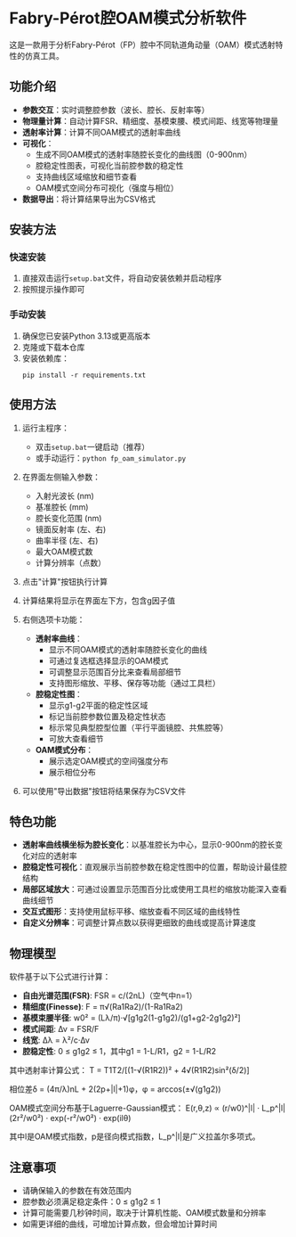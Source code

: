 # Fabry-Pérot腔OAM模式分析软件

这是一款用于分析Fabry-Pérot（FP）腔中不同轨道角动量（OAM）模式透射特性的仿真工具。

## 功能介绍

- **参数交互**：实时调整腔参数（波长、腔长、反射率等）
- **物理量计算**：自动计算FSR、精细度、基模束腰、模式间距、线宽等物理量
- **透射率计算**：计算不同OAM模式的透射率曲线
- **可视化**：
  - 生成不同OAM模式的透射率随腔长变化的曲线图（0-900nm）
  - 腔稳定性图表，可视化当前腔参数的稳定性
  - 支持曲线区域缩放和细节查看
  - OAM模式空间分布可视化（强度与相位）
- **数据导出**：将计算结果导出为CSV格式

## 安装方法

### 快速安装

1. 直接双击运行`setup.bat`文件，将自动安装依赖并启动程序
2. 按照提示操作即可

### 手动安装

1. 确保您已安装Python 3.13或更高版本
2. 克隆或下载本仓库
3. 安装依赖库：
   ```
   pip install -r requirements.txt
   ```

## 使用方法

1. 运行主程序：
   - 双击`setup.bat`一键启动（推荐）
   - 或手动运行：`python fp_oam_simulator.py`

2. 在界面左侧输入参数：
   - 入射光波长 (nm)
   - 基准腔长 (mm)
   - 腔长变化范围 (nm)
   - 镜面反射率 (左、右)
   - 曲率半径 (左、右)
   - 最大OAM模式数
   - 计算分辨率（点数）

3. 点击"计算"按钮执行计算
4. 计算结果将显示在界面左下方，包含g因子值
5. 右侧选项卡功能：
   - **透射率曲线**：
     - 显示不同OAM模式的透射率随腔长变化的曲线
     - 可通过复选框选择显示的OAM模式
     - 可调整显示范围百分比来查看局部细节
     - 支持图形缩放、平移、保存等功能（通过工具栏）
   - **腔稳定性图**：
     - 显示g1-g2平面的稳定性区域
     - 标记当前腔参数位置及稳定性状态
     - 标示常见典型腔型位置（平行平面镜腔、共焦腔等）
     - 可放大查看细节
   - **OAM模式分布**：
     - 展示选定OAM模式的空间强度分布
     - 展示相位分布
6. 可以使用"导出数据"按钮将结果保存为CSV文件

## 特色功能

- **透射率曲线横坐标为腔长变化**：以基准腔长为中心，显示0-900nm的腔长变化对应的透射率
- **腔稳定性可视化**：直观展示当前腔参数在稳定性图中的位置，帮助设计最佳腔结构
- **局部区域放大**：可通过设置显示范围百分比或使用工具栏的缩放功能深入查看曲线细节
- **交互式图形**：支持使用鼠标平移、缩放查看不同区域的曲线特性
- **自定义分辨率**：可调整计算点数以获得更细致的曲线或提高计算速度

## 物理模型

软件基于以下公式进行计算：

- **自由光谱范围(FSR)**: FSR = c/(2nL)（空气中n=1）
- **精细度(Finesse)**: F = π√(Ra1Ra2)/(1-Ra1Ra2)
- **基模束腰半径**: w0² = (Lλ/π)·√[g1g2(1-g1g2)/(g1+g2-2g1g2)²]
- **模式间距**: Δν = FSR/F
- **线宽**: Δλ = λ²/c·Δν
- **腔稳定性**: 0 ≤ g1g2 ≤ 1，其中g1 = 1-L/R1，g2 = 1-L/R2

其中透射率计算公式：
T = T1T2/[(1-√(R1R2))² + 4√(R1R2)sin²(δ/2)]

相位差δ = (4π/λ)nL + 2(2p+|l|+1)φ，φ = arccos(±√(g1g2))

OAM模式空间分布基于Laguerre-Gaussian模式：
E(r,θ,z) ∝ (r/w0)^|l| · L_p^|l|(2r²/w0²) · exp(-r²/w0²) · exp(ilθ)

其中l是OAM模式指数，p是径向模式指数，L_p^|l|是广义拉盖尔多项式。

## 注意事项

- 请确保输入的参数在有效范围内
- 腔参数必须满足稳定条件：0 ≤ g1g2 ≤ 1
- 计算可能需要几秒钟时间，取决于计算机性能、OAM模式数量和分辨率
- 如需更详细的曲线，可增加计算点数，但会增加计算时间 